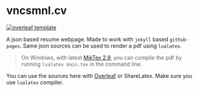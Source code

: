 # vncsmnl.cv

[![overleaf template](https://img.shields.io/badge/overleaf--template-use-green.svg?style=flat)](https://www.overleaf.com/articles/kumar-pallavs-one-page-resume/cqtggyfbyrdk)

A json based resume webpage. Made to work with `jekyll` based `github-pages`. Same json sources can be used to render a pdf using `lualatex`.

> On Windows, with latest [MikTex 2.9](https://miktex.org/download), you can compile the pdf by running `lualatex main.tex` in the command line.

You can use the sources here with [Overleaf](https://www.overleaf.com/articles/kumar-pallavs-one-page-resume/cqtggyfbyrdk) or ShareLatex. Make sure you use `lualatex` compiler.
